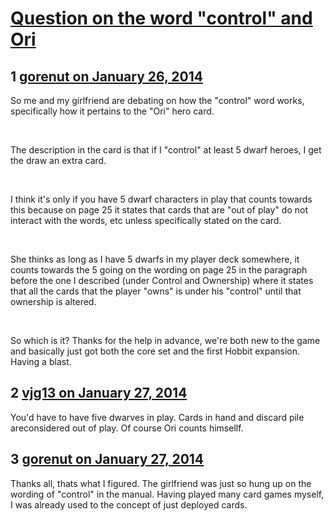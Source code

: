 # [Question on the word &quot;control&quot; and Ori](https://community.fantasyflightgames.com/topic/97854-question-on-the-word-control-and-ori/)

## 1 [gorenut on January 26, 2014](https://community.fantasyflightgames.com/topic/97854-question-on-the-word-control-and-ori/?do=findComment&comment=965269)

So me and my girlfriend are debating on how the "control" word works, specifically how it pertains to the "Ori" hero card. 

 

The description in the card is that if I "control" at least 5 dwarf heroes, I get the draw an extra card. 

 

I think it's only if you have 5 dwarf characters in play that counts towards this because on page 25 it states that cards that are "out of play" do not interact with the words, etc unless specifically stated on the card.

 

She thinks as long as I have 5 dwarfs in my player deck somewhere, it counts towards the 5 going on the wording on page 25 in the paragraph before the one I described (under Control and Ownership) where it states that all the cards that the player "owns" is under his "control" until that ownership is altered. 

 

So which is it? Thanks for the help in advance, we're both new to the game and basically just got both the core set and the first Hobbit expansion. Having a blast.


## 2 [vjg13 on January 27, 2014](https://community.fantasyflightgames.com/topic/97854-question-on-the-word-control-and-ori/?do=findComment&comment=965284)

You'd have to have five dwarves in play. Cards in hand and discard pile areconsidered out of play. Of course Ori counts himsellf.

## 3 [gorenut on January 27, 2014](https://community.fantasyflightgames.com/topic/97854-question-on-the-word-control-and-ori/?do=findComment&comment=965388)

Thanks all, thats what I figured. The girlfriend was just so hung up on the wording of "control" in the manual. Having played many card games myself, I was already used to the concept of just deployed cards. 

